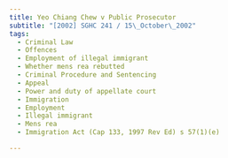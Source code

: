 ```yaml
---
title: Yeo Chiang Chew v Public Prosecutor 
subtitle: "[2002] SGHC 241 / 15\_October\_2002"
tags:
  - Criminal Law
  - Offences
  - Employment of illegal immigrant
  - Whether mens rea rebutted
  - Criminal Procedure and Sentencing
  - Appeal
  - Power and duty of appellate court
  - Immigration
  - Employment
  - Illegal immigrant
  - Mens rea
  - Immigration Act (Cap 133, 1997 Rev Ed) s 57(1)(e)

---
```


